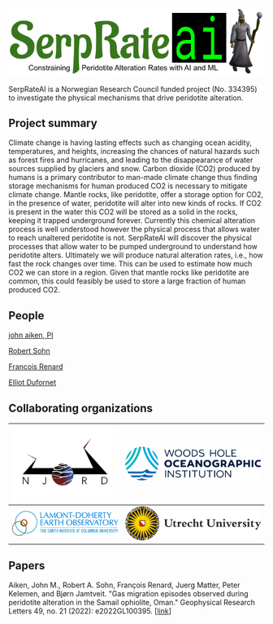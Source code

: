 ![SerpRateAI logo](/assets/serprateai-logo.png?raw=true "SerpRateAI")


SerpRateAI is a Norwegian Research Council funded project (No. 334395) to investigate the physical mechanisms that drive peridotite alteration.

## Project summary

Climate change is having lasting effects such as changing ocean acidity, temperatures, and heights, increasing the chances of natural hazards such as forest fires and hurricanes, and leading to the disappearance of water sources supplied by glaciers and snow. Carbon dioxide (CO2) produced by humans is a primary contributor to man-made climate change thus finding storage mechanisms for human produced CO2 is necessary to mitigate climate change. Mantle rocks, like peridotite, offer a storage option for CO2, in the presence of water, peridotite will alter into new kinds of rocks. If CO2 is present in the water this CO2 will be stored as a solid in the rocks, keeping it trapped underground forever. Currently this chemical alteration process is well understood however the physical process that allows water to reach unaltered peridotite is not. SerpRateAI will discover the physical processes that allow water to be pumped underground to understand how peridotite alters. Ultimately we will produce natural alteration rates, i.e., how fast the rock changes over time. This can be used to estimate how much CO2 we can store in a region. Given that mantle rocks like peridotite are common, this could feasibly be used to store a large fraction of human produced CO2.

## People

[john aiken, PI](https://expertanalytics.no/about/employees/john/)

[Robert Sohn](https://www2.whoi.edu/staff/rsohn/)

[Francois Renard](https://www.mn.uio.no/geo/english/people/aca/crust/francoir/)

[Elliot Dufornet](https://github.com/Elliotdft)

## Collaborating organizations

| ![Njord Logo](/assets/njord.png) | ![WHOI logo](/assets/whoi.png) |
| -------------------------------- | ------------------------------ |
| ![Lamont Logo](/assets/lamont.png) | ![uu geosciences logo](/assets/uu.png) |

## Papers

Aiken, John M., Robert A. Sohn, François Renard, Juerg Matter, Peter Kelemen, and Bjørn Jamtveit. "Gas migration episodes observed during peridotite alteration in the Samail ophiolite, Oman." Geophysical Research Letters 49, no. 21 (2022): e2022GL100395. [[link](https://agupubs.onlinelibrary.wiley.com/doi/full/10.1029/2022GL100395)]
